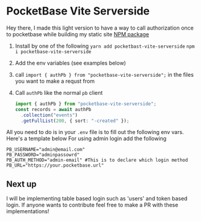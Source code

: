 # PocketBase Vite Serverside

Hey there, I made this light version to have a way to call authorization once to pocketbase while building my static site
[NPM package](https://www.npmjs.com/package/pocketbase-vite-serverside)

1. Install by one of the following
   `yarn add pocketbast-vite-serverside`
   `npm i pocketbase-vite-serverside`
2. Add the env variables (see examples below)
3. call `import { authPb } from "pocketbase-vite-serverside";` in the files you want to make a requst from
4. Call `authPb` like the normal `pb` client

   ```typescript
   import { authPb } from "pocketbase-vite-serverside";
   const records = await authPb
     .collection("events")
     .getFullList(200, { sort: "-created" });
   ```

All you need to do is in your `.env` file is to fill out the following env vars. Here's a template below
For using admin login add the following

```env
PB_USERNAME="admin@email.com"
PB_PASSWORD="adminpassowrd"
PB_AUTH_METHOD="admin-email" #This is to declare which login method
PB_URL="https://your.pocketbase.url"
```

## Next up

I will be implementing table based login such as 'users' and token based login.
If anyone wants to contribute feel free to make a PR with these implementations!
